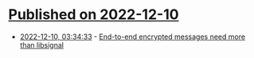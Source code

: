 # [Published on 2022-12-10](index.md)

* [2022-12-10, 03:34:33](https://news.ycombinator.com/item?id=33929620) - [End-to-end encrypted messages need more than libsignal](https://mjg59.dreamwidth.org/62598.html)
